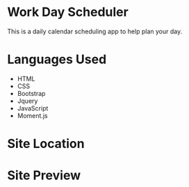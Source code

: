 # Work Day Scheduler 
This is a daily calendar scheduling app to help plan your day.

# Languages Used
* HTML
* CSS
* Bootstrap
* Jquery
* JavaScript
* Moment.js

# Site Location

# Site Preview

